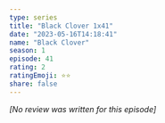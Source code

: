 ```yaml
---
type: series
title: "Black Clover 1x41"
date: "2023-05-16T14:18:41"
name: "Black Clover"
season: 1
episode: 41
rating: 2
ratingEmoji: ⭐️⭐️
share: false
---
```


*[No review was written for this episode]*
